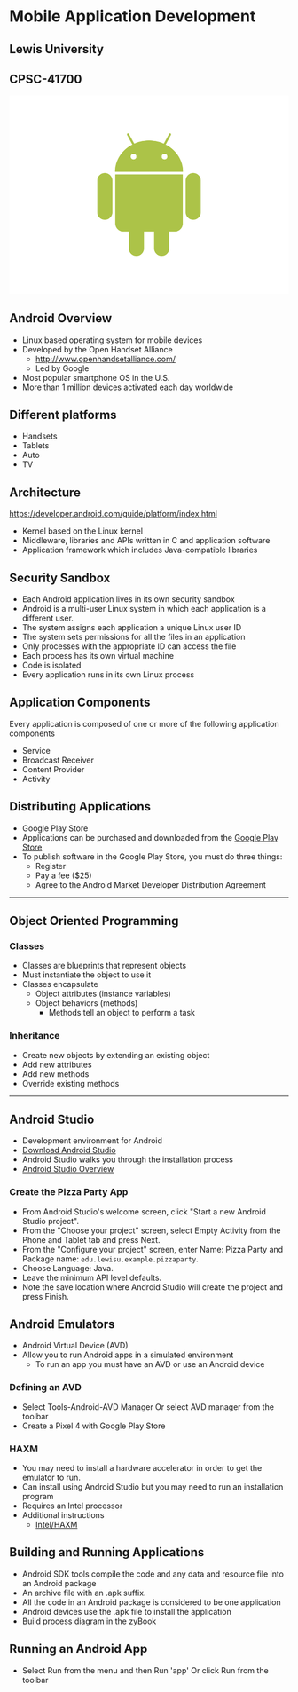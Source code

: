 # Mobile Application Development

## Lewis University

## CPSC-41700

![](images/Android_Robot.png)


##  Android Overview
- Linux based operating system for mobile devices
- Developed by the Open Handset Alliance
  - http://www.openhandsetalliance.com/
  - Led by Google
- Most popular smartphone OS in the U.S.
- More than 1 million devices activated each day worldwide

## Different platforms
- Handsets
- Tablets
- Auto
- TV

## Architecture
https://developer.android.com/guide/platform/index.html
- Kernel based on the Linux kernel
- Middleware, libraries and APIs written in C and application software
- Application framework which includes Java-compatible libraries

## Security Sandbox
- Each Android application lives in its own security sandbox
- Android is a multi-user Linux system in which each application is a different user.
- The system assigns each application a unique Linux user ID
- The system sets permissions for all the files in an application
- Only processes with the appropriate ID can access the file
- Each process has its own virtual machine
- Code is isolated
- Every application runs in its own Linux process

## Application Components
Every application is composed of one or more of the following application components
- Service
- Broadcast Receiver
- Content Provider
- Activity
    

## Distributing Applications
- Google Play Store
- Applications can be purchased and downloaded from the [Google Play Store](https://play.google.com/store)
- To publish software in the Google Play Store, you must do three things:
  - Register
  - Pay a fee ($25)
  - Agree to the Android Market Developer Distribution Agreement

---
## Object Oriented Programming

### Classes
- Classes are blueprints that represent objects
- Must instantiate the object to use it
- Classes encapsulate
  - Object attributes (instance variables)
  - Object behaviors (methods)
    - Methods tell an object to perform a task

### Inheritance
- Create new objects by extending an existing object
- Add new attributes
- Add new methods
- Override existing methods

---
## Android Studio
- Development environment for Android
- [Download Android Studio](https://developer.android.com/studio/index.html)
- Android Studio walks you through the installation process
- [Android Studio Overview](http://developer.android.com/tools/studio/index.html)

### Create the Pizza Party App
- From Android Studio's welcome screen, click "Start a new Android Studio project".
- From the "Choose your project" screen, select Empty Activity from the Phone and Tablet tab and press Next.
- From the "Configure your project" screen, enter Name: Pizza Party and Package name: `edu.lewisu.example.pizzaparty`.
- Choose Language: Java.
- Leave the minimum API level defaults.
- Note the save location where Android Studio will create the project and press Finish.


## Android Emulators
- Android Virtual Device (AVD)
- Allow you to run Android apps in a simulated environment
  - To run an app you must have an AVD or use an Android device

### Defining an AVD
- Select Tools-Android-AVD Manager Or select AVD manager from the toolbar
- Create a Pixel 4 with Google Play Store

### HAXM
- You may need to install a hardware accelerator in order to get the emulator to run.
- Can install using Android Studio but you may need to run an installation program
- Requires an Intel processor
- Additional instructions
  - [Intel/HAXM](https://github.com/intel/haxm)

## Building and Running Applications
- Android SDK tools compile the code and any data and resource file into an Android package
- An archive file with an .apk suffix.
- All the code in an Android package is considered to be one application
- Android devices use  the .apk file to install the application
- Build process diagram in the zyBook

## Running an Android App
- Select Run from the menu and then Run 'app' Or click Run from the toolbar

